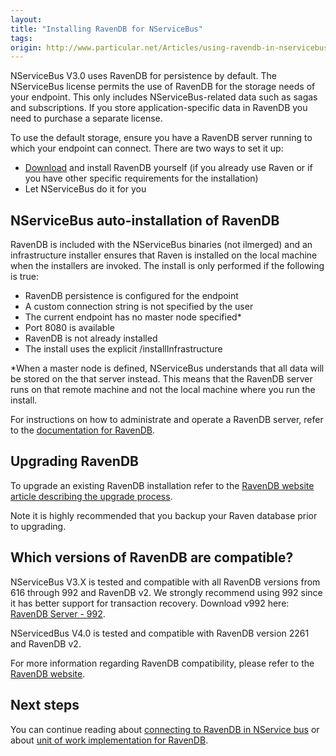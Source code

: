 ```yaml
---
layout:
title: "Installing RavenDB for NServiceBus"
tags: 
origin: http://www.particular.net/Articles/using-ravendb-in-nservicebus-installing
---
```

NServiceBus V3.0 uses RavenDB for persistence by default. The NServiceBus license permits the use of RavenDB for the storage needs of your endpoint. This only includes NServiceBus-related data such as sagas and subscriptions. If you store application-specific data in RavenDB you need to purchase a separate license.

To use the default storage, ensure you have a RavenDB server running to which your endpoint can connect. There are two ways to set it up:

-   [Download](http://ravendb.net/download) and install RavenDB yourself
    (if you already use Raven or if you have other specific requirements
    for the installation)
-   Let NServiceBus do it for you

NServiceBus auto-installation of RavenDB
----------------------------------------

RavenDB is included with the NServiceBus binaries (not ilmerged) and an infrastructure installer ensures that Raven is installed on the local machine when the installers are invoked. The install is only performed if the following is true:

-   RavenDB persistence is configured for the endpoint
-   A custom connection string is not specified by the user
-   The current endpoint has no master node specified\*
-   Port 8080 is available
-   RavenDB is not already installed
-   The install uses the explicit /installInfrastructure

\*When a master node is defined, NServiceBus understands that all data will be stored on the that server instead. This means that the RavenDB server runs on that remote machine and not the local machine where you run the install.

For instructions on how to administrate and operate a RavenDB server, refer to the [documentation for RavenDB](http://ravendb.net/docs/server/administration).

Upgrading RavenDB
-----------------

To upgrade an existing RavenDB installation refer to the [RavenDB website article describing the upgrade process](http://ravendb.net/docs/2.0/server/administration/upgrade).

Note it is highly recommended that you backup your Raven database prior to upgrading.

Which versions of RavenDB are compatible?
-----------------------------------------

NServiceBus V3.X is tested and compatible with all RavenDB versions from
616 through 992 and RavenDB v2. We strongly recommend using 992 since it has better support for transaction recovery. Download v992 here:
[RavenDB Server -
992](http://hibernatingrhinos.com/builds/ravendb-stable-v1.0/992).

NServicedBus V4.0 is tested and compatible with RavenDB version 2261 and RavenDB v2.

For more information regarding RavenDB compatibility, please refer to the [RavenDB website](http://ravendb.net/docs/2.0/client-api/backward-compatibility).

Next steps
----------

You can continue reading about [connecting to RavenDB in NService bus](using-ravendb-in-nservicebus-connecting) or about [unit of work implementation for RavenDB](unit-of-work-implementation-for-ravendb).

